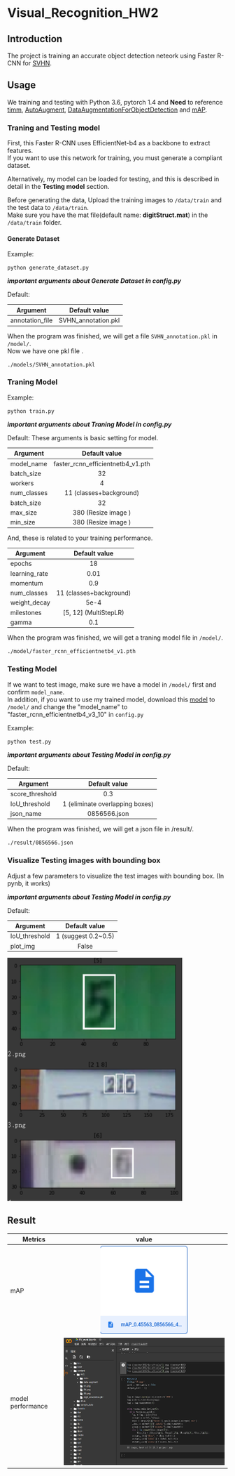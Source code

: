 # Visual_Recognition_HW2

## Introduction
The project is training an accurate object detection neteork using Faster R-CNN for [SVHN](http://ufldl.stanford.edu/housenumbers/).

## Usage
We training and testing with Python 3.6, pytorch 1.4 and **Need** to reference [timm](https://github.com/rwightman/pytorch-image-models), [AutoAugment](https://github.com/DeepVoltaire/AutoAugment), [DataAugmentationForObjectDetection](https://github.com/Paperspace/DataAugmentationForObjectDetection) and [mAP](https://github.com/sgrvinod/a-PyTorch-Tutorial-to-Object-Detection).

### Traning and Testing model
First, this Faster R-CNN uses EfficientNet-b4 as a backbone to extract features.\
If you want to use this network for training, you must generate a compliant dataset.

Alternatively, my model can be loaded for testing, and this is described in detail in the **Testing model** section.


Before generating the data, Upload  the training images to `/data/train` and the test data to `/data/train`.\
Make sure you have the mat file(default name: **digitStruct.mat**) in the `/data/train` folder.

#### Generate Dataset
Example:

```
python generate_dataset.py
```
***important arguments about Generate Dataset in config.py***

Default:

| Argument    | Default value |
| ------------|:-------------:|
| annotation_file         | SVHN_annotation.pkl       |

 

  
When the program was finished, we will get a file `SVHN_annotation.pkl` in `/model/`.\
Now we have one pkl file .

```
./models/SVHN_annotation.pkl  
```

### Traning Model

Example:

```
python train.py
```

***important arguments about Traning Model in config.py***

Default:
These arguments is basic setting for model.

| Argument    | Default value |
| ------------|:-------------:|
|model_name             |  faster_rcnn_efficientnetb4_v1.pth             |
|batch_size             |  32             |
|workers             |  4             |
|num_classes             |  11  (classes+background)           |
|batch_size             |  32             |
|max_size             |  380  (Resize image )           |
|min_size             |  380  (Resize image )           |

And, these is related to your training performance.

| Argument    | Default value |
| ------------|:-------------:|
|epochs             |  18             |
|learning_rate             |  0.01             |
|momentum           |  0.9           |
|num_classes             |  11  (classes+background)           |
|weight_decay             |  5e-4            |
|milestones             |  [5, 12] (MultiStepLR)           |
|gamma             |  0.1           |

When the program was finished, we will get a traning model file in `/model/`.

```
./model/faster_rcnn_efficientnetb4_v1.pth
```

### Testing Model

If we want to test image, make sure we have a model in `/model/` first and confirm `model_name`.\
In addition, if you want to use my trained model, download this [model](https://drive.google.com/file/d/1GGAenPYp37zOxMEiZeRYLV5y_oCDHECY/view?usp=sharing) to `/model/` and change the "model_name" to "faster_rcnn_efficientnetb4_v3_10" in `config.py`

Example:

```
python test.py
```

***important arguments about Testing Model in config.py***


Default:

| Argument    | Default value |
| ------------|:-------------:|
|score_threshold             |  0.3             |
|IoU_threshold             |  1 (eliminate overlapping boxes)             |
|json_name             |      0856566.json       |

When the program was finished, we will get a json file in /result/.
```
./result/0856566.json
```
### Visualize Testing images with bounding box

Adjust a few parameters to visualize the test images with bounding box. (In pynb, it works)

***important arguments about Testing Model in config.py***


Default:

| Argument    | Default value |
| ------------|:-------------:|
|IoU_threshold             |  1 (suggest 0.2~0.5)             |
|plot_img             |      False       |

<img src="image/Visualize.png" width=400>


## Result 

| Metrics    | value |
| ------------|:-------------:|
|mAP             |     <img src="image/mAP.png" width=200>          |
|model performance             |      <img src="image/speed.png" width=700>       |
